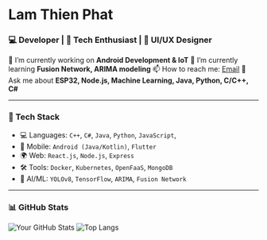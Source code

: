 <!--
**NeikoYekindar/NeikoYekindar** is a ✨ _special_ ✨ repository because its `README.md` (this file) appears on your GitHub profile.

Here are some ideas to get you started:

- 🔭 I’m currently working on ...
- 🌱 I’m currently learning ...
- 👯 I’m looking to collaborate on ...
- 🤔 I’m looking for help with ...
- 💬 Ask me about ...
- 📫 How to reach me: ...
- 😄 Pronouns: ...
- ⚡ Fun fact: ...
-->
# Lam Thien Phat
### 💻 Developer | 🚀 Tech Enthusiast | 🎨 UI/UX Designer

🔭 I’m currently working on **Android Development & IoT**
🌱 I’m currently learning **Fusion Network, ARIMA modeling**
📫 How to reach me: [Email](mailto:lamthienphat0810@gmail.com)
💬 Ask me about **ESP32, Node.js, Machine Learning, Java, Python, C/C++, C#**

---
### 🚀 Tech Stack
- 💻 Languages: `C++`, `C#`, `Java`, `Python`, `JavaScript`,
- 📱 Mobile: `Android (Java/Kotlin)`, `Flutter`
- 🌍 Web: `React.js`, `Node.js`, `Express`
- 🛠 Tools: `Docker`, `Kubernetes`, `OpenFaaS`, `MongoDB`
- 🔬 AI/ML: `YOLOv8`, `TensorFlow`, `ARIMA`, `Fusion Network`

---
### 📊 GitHub Stats
![Your GitHub Stats](https://github-readme-stats.vercel.app/api?username=NeikoYekindar&show_icons=true&theme=dark)
![Top Langs](https://github-readme-stats.vercel.app/api/top-langs/?username=NeikoYekindar&layout=compact&theme=dark)

